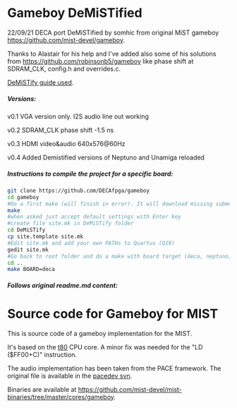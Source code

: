 # Gameboy DeMiSTified

22/09/21 DECA port DeMiSTified by somhic from original MiST gameboy https://github.com/mist-devel/gameboy.   

Thanks to Alastair for his help and I've added also some of his solutions from https://github.com/robinsonb5/gameboy like phase shift at SDRAM_CLK, config.h and overrides.c.

[DeMiSTify guide used](https://github.com/DECAfpga/DECA_board/tree/main/Tutorials/DeMiSTify).

##### Versions:

v0.1 VGA version only. I2S audio line out working

v0.2 SDRAM_CLK phase shift -1.5 ns

v0.3 HDMI video&audio 640x576@60Hz

v0.4 Added Demistified versions of Neptuno and Unamiga reloaded

##### Instructions to compile the project for a specific board:

```sh
git clone https://github.com/DECAfpga/gameboy
cd gameboy
#Do a first make (will finish in error). It will download missing submodules 
make
#when asked just accept default settings with Enter key
#create file site.mk in DeMiSTify folder 
cd DeMiSTify
cp site.template site.mk
#Edit site.mk and add your own PATHs to Quartus (Q19)
gedit site.mk
#Go back to root folder and do a make with board target (deca, neptuno, uareloaded). If not specified it will compile for all targets.
cd ..
make BOARD=deca
```

##### Follows original readme.md content:

Source code for Gameboy for MIST
================================

This is source code of a gameboy implementation for the MIST. 

It's based on the [t80](http://opencores.org/project,t80) CPU core. A minor
fix was needed for the "LD ($FF00+C)" instruction.

The audio implementation has been taken from the PACE framework. The
original file is available in the [pacedev svn](https://svn.pacedev.net/repos/pace/sw/src/component/sound/gb/gbc_snd.vhd).

Binaries are available at https://github.com/mist-devel/mist-binaries/tree/master/cores/gameboy.
